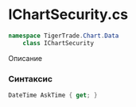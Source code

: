 
# IChartSecurity.cs
```csharp
namespace TigerTrade.Chart.Data  
    class IChartSecurity
```

Описание

### Синтаксис
```csharp
DateTime AskTime { get; }
```
